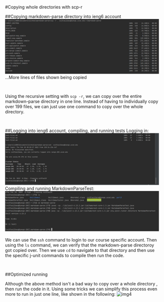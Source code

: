 #Copying whole directories with scp-r

##Copying markdown-parse directory into ieng6 account
![img1](Lab%20Report%203%20Images/%231.JPG)
...More lines of files shown being copied  

<br/>

Using the recursive setting with `scp -r`, we can copy over the entire
 markdown-parse directory in one line. Instead of having to individually copy
  over 199 files, we can just use one command to copy over the whole
   directory.  
   
   <br/>

##Logging into ieng6 account, compiling, and running tests 
Logging in:
![img2](Lab%20Report%203%20Images/%232.JPG)
Compiling and running MarkdownParseTest:
![img3](Lab%20Report%203%20Images/%233.JPG)  
<br/>
We can use the `ssh` command to login to our course specific account. Then
 using the `ls` command, we can verify that the markdown-parse directoroy
  got copied over. Then we use `cd` to navigate to that directory and then
   use the specific j-unit commands to compile then run the code.  
   
   <br/>
   
##Optimized running

Although the above method isn't a bad way to copy over a whole directory
, then run the code in it. Using some tricks we can simplify this process
 even more to run in just one line, like shown in the following:
 ![img4](Lab%20Report%203%20Images/%234.JPG) 

